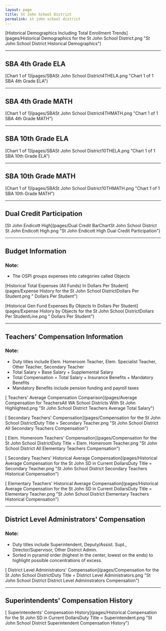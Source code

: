 ```yaml
---
layout: page
title: St John School District
permalink: st john school district
---
```



[Historical Demographics Including Total Enrollment Trends](pages/Historical Demographics for the St John School District.png "St John School District Historical Demographics")

___

## SBA 4th Grade ELA

[Chart 1 of 1](pages/SBASt John School District4THELA.png "Chart 1 of 1 SBA 4th Grade ELA")


___

## SBA 4th Grade MATH

[Chart 1 of 1](pages/SBASt John School District4THMATH.png "Chart 1 of 1 SBA 4th Grade MATH")


___

## SBA 10th Grade ELA

[Chart 1 of 1](pages/SBASt John School District10THELA.png "Chart 1 of 1 SBA 10th Grade ELA")


___

## SBA 10th Grade MATH

[Chart 1 of 1](pages/SBASt John School District10THMATH.png "Chart 1 of 1 SBA 10th Grade MATH")


___

## Dual Credit Participation

[St John Endicott High](pages/Dual Credit BarChartSt John School District St John Endicott High.png "St John Endicott High Dual Credit Participation")


___

## Budget Information
### Note:
- The OSPI groups expenses into categories called Objects

[Historical Total Expenses (All Funds) In Dollars Per Student](pages/Expense History for the St John School DistrictDollars Per Student.png " Dollars Per Student")

[Historical Gen Fund Expenses By Objects In Dollars Per Student](pages/Expense History by Objects for the St John School DistrictDollars Per StudentLine.png " Dollars Per Student")


___

## Teachers' Compensation Information
### Note:
- Duty titles include Elem. Homeroom Teacher, Elem. Specialist Teacher, Other Teacher, Secondary Teacher
- Total Salary = Base Salary + Supplemental Salary
- Total Compensation = Total Salary + Insurance Benefits + Mandatory Benefits
- Mandatory Benefits include pension funding and payroll taxes

[ Teachers' Average Compensation Comparison](pages/Average Compensation for TeachersAll WA School Districts With St John Highlighted.png "St John School District Teachers Average Total Salary")

[ Secondary Teachers' Compensation](pages/Compensation for the St John School DistrictDuty Title = Secondary Teacher.png "St John School District All Secondary Teachers Compensation")

[ Elem. Homeroom Teachers' Compensation](pages/Compensation for the St John School DistrictDuty Title = Elem. Homeroom Teacher.png "St John School District All Elementary Teachers Compensation")

[ Secondary Teachers' Historical Average Compensation](pages/Historical Average Compensation for the St John SD in Current DollarsDuty Title = Secondary Teacher.png "St John School District Secondary Teachers Historical Compensation")

[ Elementary Teachers' Historical Average Compensation](pages/Historical Average Compensation for the St John SD in Current DollarsDuty Title = Elementary Teacher.png "St John School District Elementary Teachers Historical Compensation")


___

## District Level Administrators' Compensation

### Note:
- Duty titles include Superintendent, Deputy/Assist. Supt., Director/Supervisor, Other District Admin.
- Sorted in pyramid order (highest in the center, lowest on the ends) to highlight possible concentrations of excess.

[ District Level Administrators' Compensation](pages/Compensation for the St John School DistrictDuty Title = District Level Administrators.png "St John School District District Level Administrators Compensation")


___

## Superintendents' Compensation History

[ Superintendents' Compensation History](pages/Historical Compensation for the St John SD in Current DollarsDuty Title = Superintendent.png "St John School District Superintendent Compensation History")

